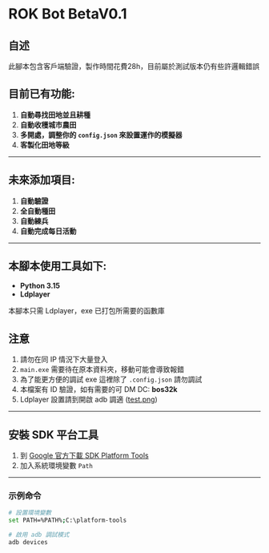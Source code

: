 # ROK Bot BetaV0.1

## 自述
此腳本包含客戶端驗證，製作時間花費28h，目前屬於測試版本仍有些許邏輯錯誤

## 目前已有功能:
1. **自動尋找田地並且耕種**
2. **自動收穫城市農田**
3. **多開處，調整你的 `config.json` 來設置運作的模擬器**
4. **客製化田地等級**

---

## 未來添加項目:
1. **自動驗證**
2. **全自動種田**
3. **自動練兵**
4. **自動完成每日活動**

---

## 本腳本使用工具如下:
- **Python 3.15**
- **Ldplayer**

本腳本只需 Ldplayer，exe 已打包所需要的函數庫

## 注意
1. 請勿在同 IP 情況下大量登入
2. `main.exe` 需要待在原本資料夾，移動可能會導致報錯
3. 為了能更方便的調試 exe 這裡除了 `.config.json` 請勿調試
4. 本檔案有 ID 驗證，如有需要的可 DM DC: **bos32k**
5. Ldplayer 設置請到開啟 adb 調適 ([test.png](test.png))

---

## 安裝 SDK 平台工具

1. 到 [Google 官方下載 SDK Platform Tools](https://developer.android.com/studio/releases/platform-tools)
2. 加入系統環境變數 `Path`

---

### 示例命令
```bash
# 設置環境變數
set PATH=%PATH%;C:\platform-tools

# 啟用 adb 調試模式
adb devices

